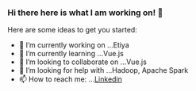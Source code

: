 ### Hi there  here is what I am working on! 👋


Here are some ideas to get you started:

- 🔭 I’m currently working on ...Etiya
- 🌱 I’m currently learning ...Vue.js 
- 👯 I’m looking to collaborate on ...Vue.js
- 🤔 I’m looking for help with ...Hadoop, Apache Spark 
- 📫 How to reach me: ...[Linkedin](https://www.linkedin.com/in/emsalcengiz/)


